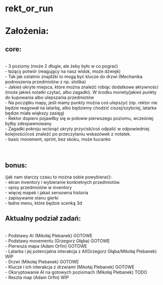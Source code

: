 # rekt_or_run
<h1>Założenia:</h1>
<h2>core:</h2><br>
- 3 poziomy (może 2 długie, ale żeby było w co pograć)<br>
- łażący potwór (reagujący na nasz widok, może dźwięk)<br>
- Tak jak ostatnio znajdźki to mogą być klucze do drzwi (Mechanika podnoszenia przedmiotów z np. stolika)<br>
- Jakieś ukryte miejsca, które można znaleźć robiąc dodatkowe aktywności (może jakieś notatki czytać, albo zagadki). W środku monety/jakieś punkty do kupowania albo ulepszania przedmiotów<br>
- Na początku mapy, jeśli mamy punkty można coś ulepszyć (np. rektor nie będzie reagował na latarkę, albo będziemy chodzić ciszej/szybciej, latarka będize miała większy zasięg)<br>
- Rektor dopiero pojawiłby się w połowie pierwszego poziomu, wcześniej byłby zdespawnowany<br>
- Zagadki pokroju wcisnąć ukryty przycisk/coś odpalić w odpowiedniej kolejności/coś znaleźć po przeczytaniu wskazówek z notatek.<br>
- basic movement, sprint, bez skoku, może kucanko<br>
<br><br>
<h2>bonus:</h2> (jak nam starczy czasu to można sobie powybierać):<br>
- ekran inventory i wybieranie konkretnych przedmiotów.<br>
- opisy przedmiotów w inventory<br>
- więcej mapek i jakaś sensowna historia<br>
- zapisywanie stanu gierki<br>
- ładne menu, które będzie scenką 3d<br>


<h2>Aktualny podział zadań:</h2><br>
- Podstawy AI (Mikołaj Plebanek) GOTOWE<br>
- Podstawy movementu (Grzegorz Głąba) GOTOWE<br>
- Pierwsza mapa (Adam Orfin) GOTOWE<br>
- Latarka i jej potencjalna interakcja z AI(Grzegorz Głąba/Mikołaj Plebanek) WIP<br>
- Drzwi (Mikołaj Plebanek) GOTOWE<br>
- Klucze i ich interakcja z drzwiami (Mikołaj Plebanek) GOTOWE<br>
- Oksryptowanie AI na gotowych poziomach (Mikołaj Plebanek) TODO<br>
- Reszta map (Adam Orfin) WIP<br>
